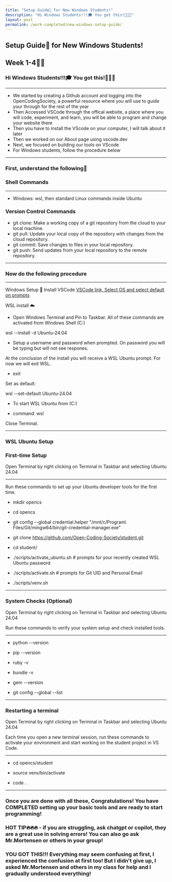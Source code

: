 ```yaml
---
title: "Setup Guide🚀 for New Windows Students!"
description: "Hi Windows Students!!!🎓 You got this!🚀🚀🚀"
layout: post
permalink: /work-completed/new-windows-setup-guide/
---
```

## Setup Guide🚀 for New Windows Students!

## Week 1-4🔧🔨
### Hi Windows Students!!!🎓 You got this!🚀🚀🚀

---

- We started by creating a Github account and logging into the OpenCodingSociety, a powerful resource where you will use to guide your through for the rest of the year
- Then Accessed VSCode through the offical website, a place where you will code, experiment, and learn, you will be able to program and change your website there
- Then you have to install the VScode on your computer, I will talk about it later
- Then we worked on our About page using vscode.dev 
- Next, we focused on building our tools on VScode
- For Windows students, follow the procedure below 

---

### First, understand the following🚀

### Shell Commands

---

- Windows: wsl, then standard Linux commands inside Ubuntu

### Version Control Commands
- git clone: Make a working copy of a git repository from the cloud to your local machine.
- git pull: Update your local copy of the repository with changes from the cloud repository.
- git commit: Save changes to files in your local repository.
- git push: Send updates from your local repository to the remote repository.

---

### Now do the following procedure 

---

Windows Setup 🚀
Install VSCode
[VSCode link, Select OS and select default on prompts](https://code.visualstudio.com/download)

WSL install ☁️
- Open Windows Terminal and Pin to Taskbar. All of these commands are activated from Windows Shell (C:\)

wsl --install -d Ubuntu-24.04
- Setup a username and password when prompted. On password you will be typing but will not see respones.

At the conclusion of the install you will receive a WSL Ubuntu prompt. For now we will exit WSL.

- exit

Set as default:

wsl --set-default Ubuntu-24.04
- To start WSL Ubuntu from (C:\)

- command: wsl

Close Terminal.

---

### WSL Ubuntu Setup
### First-time Setup

Open Terminal by right clicking on Terminal in Taskbar and selecting Ubuntu 24.04

---

Run these commands to set up your Ubuntu developer tools for the first time.

- mkdir opencs

- cd opencs

- git config --global credential.helper "/mnt/c/Program\ Files/Git/mingw64/bin/git-credential-manager.exe"

- git clone https://github.com/Open-Coding-Society/student.git

- cd student/

- ./scripts/activate_ubuntu.sh # prompts for your recently created WSL Ubuntu password

- ./scripts/activate.sh # prompts for Git UID and Personal Email

- ./scripts/venv.sh

---

### System Checks (Optional)
Open Terminal by right clicking on Terminal in Taskbar and selecting Ubuntu 24.04

Run these commands to verify your system setup and check installed tools.

--- 

- python --version

- pip --version

- ruby -v

- bundle -v

- gem --version

- git config --global --list

---

### Restarting a terminal

Open Terminal by right clicking on Terminal in Taskbar and selecting Ubuntu 24.04

Each time you open a new terminal session, run these commands to activate your environment and start working on the student project in VS Code.

---

- cd opencs/student

- source venv/bin/activate

- code .

---

### Once you are done with all these, Congratulations! You have COMPLETED setting up your basic tools and are ready to start programming!

### HOT TIP🔥🔥🔥 - if you are struggling, ask chatgpt or copilot, they are a great use in solving errors! You can also go ask Mr.Mortensen or others in your group! 

### YOU GOT THIS!!! Everything may seem confusing at first, I experienced the confusion at first too! But I didn't give up, I asked Mr.Mortensen and others in my class for help and I gradually understood everything!

